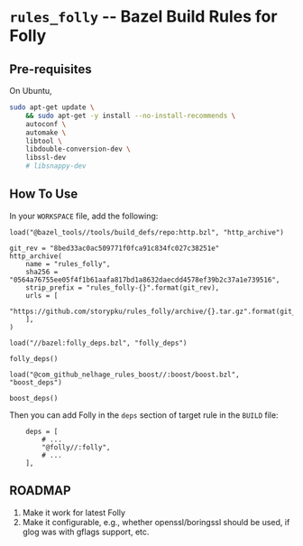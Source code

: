 # `rules_folly` -- Bazel Build Rules for Folly

## Pre-requisites

On Ubuntu,

```bash
sudo apt-get update \
    && sudo apt-get -y install --no-install-recommends \
    autoconf \
    automake \
    libtool \
    libdouble-conversion-dev \
    libssl-dev
    # libsnappy-dev
```

## How To Use

In your `WORKSPACE` file, add the following:

```
load("@bazel_tools//tools/build_defs/repo:http.bzl", "http_archive")

git_rev = "8bed33ac0ac509771f0fca91c834fc027c38251e"
http_archive(
    name = "rules_folly",
    sha256 = "0564a76755ee05f4f1b61aafa817bd1a8632daecdd4578ef39b2c37a1e739516",
    strip_prefix = "rules_folly-{}".format(git_rev),
    urls = [
        "https://github.com/storypku/rules_folly/archive/{}.tar.gz".format(git_rev),
    ],
)

load("//bazel:folly_deps.bzl", "folly_deps")

folly_deps()

load("@com_github_nelhage_rules_boost//:boost/boost.bzl", "boost_deps")

boost_deps()
```

Then you can add Folly in the `deps` section of target rule in the `BUILD` file:

```
    deps = [
        # ...
        "@folly//:folly",
        # ...
    ],
```

## ROADMAP
1. Make it work for latest Folly
2. Make it configurable, e.g., whether openssl/boringssl should be used, if glog was with gflags support, etc.
